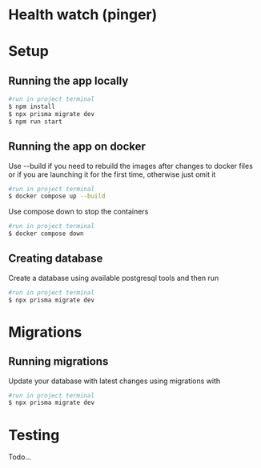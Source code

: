 # Health watch (pinger)

# Setup

## Running the app locally

```bash
#run in project terminal
$ npm install
$ npx prisma migrate dev
$ npm run start
```

## Running the app on docker

Use --build if you need to rebuild the images after changes to docker files or if you are launching it for the first time, otherwise just omit it

```bash
#run in project terminal
$ docker compose up --build
```

Use compose down to stop the containers

```bash
#run in project terminal
$ docker compose down
```

## Creating database

Create a database using available postgresql tools and then run

```bash
#run in project terminal
$ npx prisma migrate dev
```

# Migrations

## Running migrations

Update your database with latest changes using migrations with

```bash
#run in project terminal
$ npx prisma migrate dev
```

# Testing

Todo...